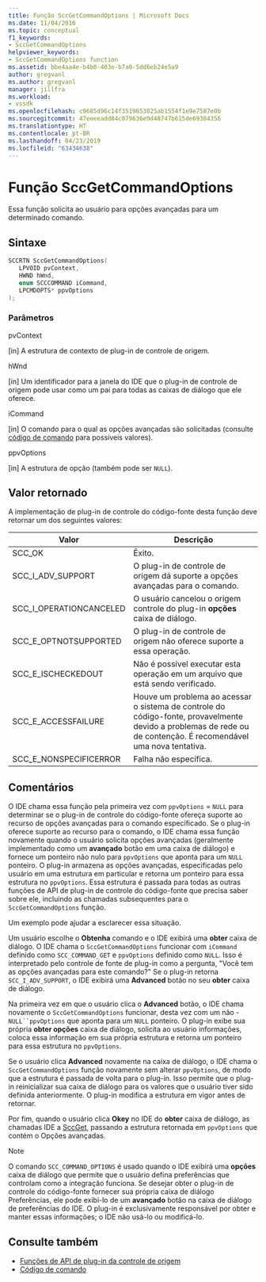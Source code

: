```yaml
---
title: Função SccGetCommandOptions | Microsoft Docs
ms.date: 11/04/2016
ms.topic: conceptual
f1_keywords:
- SccGetCommandOptions
helpviewer_keywords:
- SccGetCommandOptions function
ms.assetid: bbe4aa4e-b4b0-403e-b7a0-5dd6eb24e5a9
author: gregvanl
ms.author: gregvanl
manager: jillfra
ms.workload:
- vssdk
ms.openlocfilehash: c9685d96c14f3519653025ab1554f1e9e7587e0b
ms.sourcegitcommit: 47eeeeadd84c879636e9d48747b615de69384356
ms.translationtype: HT
ms.contentlocale: pt-BR
ms.lasthandoff: 04/23/2019
ms.locfileid: "63434638"
---
```

# <a name="sccgetcommandoptions-function"></a>Função SccGetCommandOptions
Essa função solicita ao usuário para opções avançadas para um determinado comando.

## <a name="syntax"></a>Sintaxe

```cpp
SCCRTN SccGetCommandOptions(
   LPVOID pvContext,
   HWND hWnd,
   enum SCCCOMMAND iCommand,
   LPCMDOPTS* ppvOptions
);
```

### <a name="parameters"></a>Parâmetros
 pvContext

[in] A estrutura de contexto de plug-in de controle de origem.

 hWnd

[in] Um identificador para a janela do IDE que o plug-in de controle de origem pode usar como um pai para todas as caixas de diálogo que ele oferece.

 iCommand

[in] O comando para o qual as opções avançadas são solicitadas (consulte [código de comando](../extensibility/command-code-enumerator.md) para possíveis valores).

 ppvOptions

[in] A estrutura de opção (também pode ser `NULL`).

## <a name="return-value"></a>Valor retornado
 A implementação de plug-in de controle do código-fonte desta função deve retornar um dos seguintes valores:

|Valor|Descrição|
|-----------|-----------------|
|SCC_OK|Êxito.|
|SCC_I_ADV_SUPPORT|O plug-in de controle de origem dá suporte a opções avançadas para o comando.|
|SCC_I_OPERATIONCANCELED|O usuário cancelou o origem controle do plug-in **opções** caixa de diálogo.|
|SCC_E_OPTNOTSUPPORTED|O plug-in de controle de origem não oferece suporte a essa operação.|
|SCC_E_ISCHECKEDOUT|Não é possível executar esta operação em um arquivo que está sendo verificado.|
|SCC_E_ACCESSFAILURE|Houve um problema ao acessar o sistema de controle do código-fonte, provavelmente devido a problemas de rede ou de contenção. É recomendável uma nova tentativa.|
|SCC_E_NONSPECIFICERROR|Falha não específica.|

## <a name="remarks"></a>Comentários
 O IDE chama essa função pela primeira vez com `ppvOptions` = `NULL` para determinar se o plug-in de controle do código-fonte ofereça suporte ao recurso de opções avançadas para o comando especificado. Se o plug-in oferece suporte ao recurso para o comando, o IDE chama essa função novamente quando o usuário solicita opções avançadas (geralmente implementado como um **avançado** botão em uma caixa de diálogo) e fornece um ponteiro não nulo para `ppvOptions` que aponta para um `NULL` ponteiro. O plug-in armazena as opções avançadas, especificadas pelo usuário em uma estrutura em particular e retorna um ponteiro para essa estrutura no `ppvOptions`. Essa estrutura é passada para todas as outras funções de API de plug-in de controle do código-fonte que precisa saber sobre ele, incluindo as chamadas subsequentes para o `SccGetCommandOptions` função.

 Um exemplo pode ajudar a esclarecer essa situação.

 Um usuário escolhe o **Obtenha** comando e o IDE exibirá uma **obter** caixa de diálogo. O IDE chama o `SccGetCommandOptions` funcionar com `iCommand` definido como `SCC_COMMAND_GET` e `ppvOptions` definido como `NULL`. Isso é interpretado pelo controle de fonte de plug-in como a pergunta, "Você tem as opções avançadas para este comando?" Se o plug-in retorna `SCC_I_ADV_SUPPORT`, o IDE exibirá uma **Advanced** botão no seu **obter** caixa de diálogo.

 Na primeira vez em que o usuário clica o **Advanced** botão, o IDE chama novamente o `SccGetCommandOptions` funcionar, desta vez com um não -`NULL``ppvOptions` que aponta para um `NULL` ponteiro. O plug-in exibe sua própria **obter opções** caixa de diálogo, solicita ao usuário informações, coloca essa informação em sua própria estrutura e retorna um ponteiro para essa estrutura no `ppvOptions`.

 Se o usuário clica **Advanced** novamente na caixa de diálogo, o IDE chama o `SccGetCommandOptions` função novamente sem alterar `ppvOptions`, de modo que a estrutura é passada de volta para o plug-in. Isso permite que o plug-in reinicializar sua caixa de diálogo para os valores que o usuário tiver sido definida anteriormente. O plug-in modifica a estrutura em vigor antes de retornar.

 Por fim, quando o usuário clica **Okey** no IDE do **obter** caixa de diálogo, as chamadas IDE a [SccGet](../extensibility/sccget-function.md), passando a estrutura retornada em `ppvOptions` que contém o Opções avançadas.

> [!NOTE]
> O comando `SCC_COMMAND_OPTIONS` é usado quando o IDE exibirá uma **opções** caixa de diálogo que permite que o usuário defina preferências que controlam como a integração funciona. Se desejar obter o plug-in de controle do código-fonte fornecer sua própria caixa de diálogo Preferências, ele pode exibi-lo de um **avançado** botão na caixa de diálogo de preferências do IDE. O plug-in é exclusivamente responsável por obter e manter essas informações; o IDE não usá-lo ou modificá-lo.

## <a name="see-also"></a>Consulte também
- [Funções de API de plug-in da controle de origem](../extensibility/source-control-plug-in-api-functions.md)
- [Código de comando](../extensibility/command-code-enumerator.md)